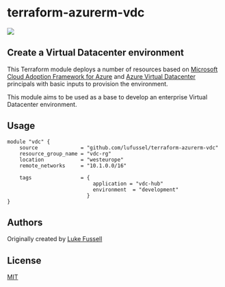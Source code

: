 # terraform-azurerm-vdc

![](https://github.com/lufussel/terraform-azurerm-vdc/workflows/build/badge.svg)

## Create a Virtual Datacenter environment

This Terraform module deploys a number of resources based on [Microsoft Cloud Adoption Framework for Azure](https://aka.ms/caf) and [Azure Virtual Datacenter](https://docs.microsoft.com/en-us/azure/cloud-adoption-framework/reference/vdc) principals with basic inputs to provision the environment.

This module aims to be used as a base to develop an enterprise Virtual Datacenter environment.

## Usage

```hcl
module "vdc" {
    source              = "github.com/lufussel/terraform-azurerm-vdc"
    resource_group_name = "vdc-rg"
    location            = "westeurope"
    remote_networks     = "10.1.0.0/16"

    tags                = {
                            application = "vdc-hub"
                            environment  = "development"
                          }
}

```

## Authors

Originally created by [Luke Fussell](http://github.com/lufussel)

## License

[MIT](LICENSE)
